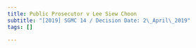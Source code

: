 ```yaml
---
title: Public Prosecutor v Lee Siew Choon
subtitle: "[2019] SGMC 14 / Decision Date: 2\_April\_2019"
tags: []

---
```

